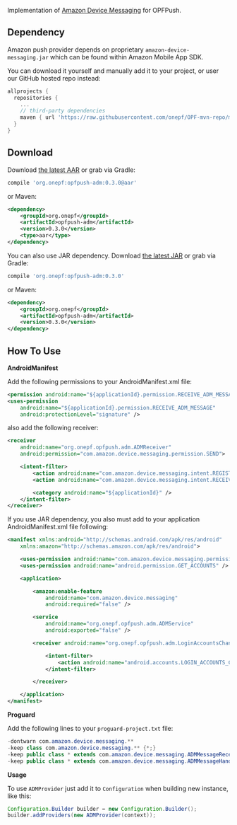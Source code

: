 Implementation of [Amazon Device Messaging][1] for OPFPush.

## Dependency

Amazon push provider depends on proprietary `amazon-device-messaging.jar` which can be found within Amazon Mobile App SDK.

You can download it yourself and manually add it to your project, or user our GitHub hosted repo instead:
```groovy
allprojects {
  repositories {
    ...
    // third-party dependencies
    maven { url 'https://raw.githubusercontent.com/onepf/OPF-mvn-repo/master/' }
  }
}
```

## Download

Download [the latest AAR][adm-latest-aar] or grab via Gradle:
```groovy
compile 'org.onepf:opfpush-adm:0.3.0@aar'
```
    
or Maven:
```xml
<dependency>
    <groupId>org.onepf</groupId>
    <artifactId>opfpush-adm</artifactId>
    <version>0.3.0</version>
    <type>aar</type>
</dependency>
```

You can also use JAR dependency.
Download [the latest JAR][adm-latest-jar] or grab via Gradle:
```groovy
compile 'org.onepf:opfpush-adm:0.3.0'
```

or Maven:
```xml
<dependency>
    <groupId>org.onepf</groupId>
    <artifactId>opfpush-adm</artifactId>
    <version>0.3.0</version>
</dependency>
```

## How To Use

**AndroidManifest**

Add the following permissions to your AndroidManifest.xml file:

```xml
<permission android:name="${applicationId}.permission.RECEIVE_ADM_MESSAGE" />
<uses-permission
    android:name="${applicationId}.permission.RECEIVE_ADM_MESSAGE"
    android:protectionLevel="signature" />
```

also add the following receiver:

```xml
<receiver
    android:name="org.onepf.opfpush.adm.ADMReceiver"
    android:permission="com.amazon.device.messaging.permission.SEND">

    <intent-filter>
        <action android:name="com.amazon.device.messaging.intent.REGISTRATION" />
        <action android:name="com.amazon.device.messaging.intent.RECEIVE" />

        <category android:name="${applicationId}" />
    </intent-filter>
</receiver>
```

If you use JAR dependency, you also must add to your application AndroidManifest.xml file following:

```xml
<manifest xmlns:android="http://schemas.android.com/apk/res/android"
    xmlns:amazon="http://schemas.amazon.com/apk/res/android">

    <uses-permission android:name="com.amazon.device.messaging.permission.RECEIVE" />
    <uses-permission android:name="android.permission.GET_ACCOUNTS" />

    <application>

        <amazon:enable-feature
            android:name="com.amazon.device.messaging"
            android:required="false" />

        <service
            android:name="org.onepf.opfpush.adm.ADMService"
            android:exported="false" />

        <receiver android:name="org.onepf.opfpush.adm.LoginAccountsChangedReceiver">

            <intent-filter>
                <action android:name="android.accounts.LOGIN_ACCOUNTS_CHANGED" />
            </intent-filter>

        </receiver>

    </application>
</manifest>
```

**Proguard**

Add the following lines to your `proguard-project.txt` file:
```java
-dontwarn com.amazon.device.messaging.**
-keep class com.amazon.device.messaging.** {*;}
-keep public class * extends com.amazon.device.messaging.ADMMessageReceiver
-keep public class * extends com.amazon.device.messaging.ADMMessageHandlerBase
```

**Usage**

To use `ADMProvider` just add it to `Configuration` when building new instance, like this:

```java
Configuration.Builder builder = new Configuration.Builder();
builder.addProviders(new ADMProvider(context));
```

[1]: https://developer.amazon.com/appsandservices/apis/engage/device-messaging
[adm-latest-aar]: https://github.com/onepf/OPFPush/releases/download/v0.3.0/opfpush-adm-0.3.0.aar
[adm-latest-jar]: https://github.com/onepf/OPFPush/releases/download/v0.3.0/opfpush-adm-0.3.0.jar